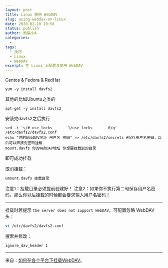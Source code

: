 ```yaml
---
layout: post
title: Linux 使用 WebDAV
slug: using-webdav-on-linux
date: 2020-02-10 19:58
status: publish
author: 熊猫小A
categories: 
  - 
tags:
  - 技巧
  - Linux
  - WebDAV 
excerpt: 在 Linux 上配置与使用 WebDAV
---
```


Centos & Fedora & RedHat

```
yum -y install davfs2
```

其他的比如Ubuntu之类的

```
apt-get -y install davfs2
```

安装完davfs2之后执行

```
sed -i 's/# use_locks       1/use_locks       0/g' /etc/davfs2/davfs2.conf
echo "你的WebDAV地址 用户名 密码" >> /etc/davfs2/secrets #保存用户名密码，以后可以直接免密码挂载
mount.davfs 你的WebDAV地址 你想要挂载到的目录
```

即可成功挂载

取消挂载：

```bash
umount.davfs 挂载目录
```

注意1：挂载目录必须提前创建好！
注意2：如果你不执行第二句保存用户名密码，那么你以后挂载的时候都会要求输入用户名密码！

---

挂载时若提示 `the server does not support WebDAV`，可配置忽略 WebDAV 头：

```bash
vi /etc/davfs2/davfs2.conf
```

搜索并修改：

```
ignore_dav_header 1
```

---

来自：[如何在各个平台下挂载WebDAV](https://moe.best/linux-memo/mount-webdav.html)。